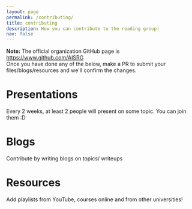 ```yaml
---
layout: page
permalink: /contributing/
title: contributing
description: How you can contribute to the reading group!
nav: false
---
```


**Note:** The official organization GitHub page is https://www.github.com/AISRG <br>
Once you have done any of the below, make a PR to submit your files/blogs/resources and we'll confirm the changes.


# Presentations
Every 2 weeks, at least 2 people will present on some topic. You can join them :D

# Blogs
Contribute by writing blogs on topics/ writeups 

# Resources
Add playlists from YouTube, courses online and from other universities!